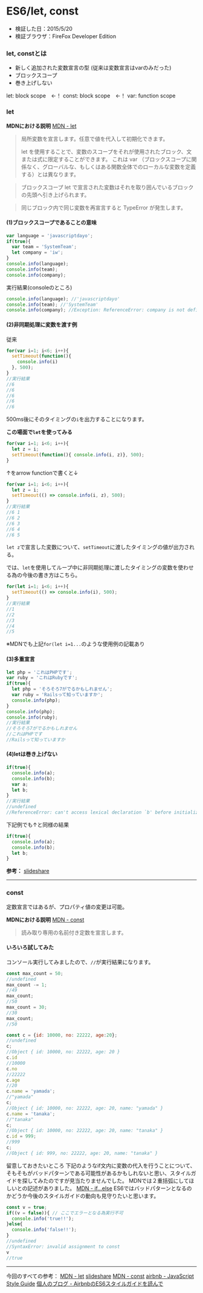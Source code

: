 # ES6/let, const
- 検証した日：2015/5/20
- 検証ブラウザ：FireFox Developer Edition

### **let, constとは**
- 新しく追加された変数宣言の型
(従来は変数宣言はvarのみだった)
- ブロックスコープ
- 巻き上げしない

let: block scope　←！
const: block scope　←！
var: function scope

### **let**

**MDNにおける説明** [MDN - let](https://developer.mozilla.org/ja/docs/Web/JavaScript/Reference/Statements/let)
>局所変数を宣言します。任意で値を代入して初期化できます。
>
>let を使用することで、変数のスコープをそれが使用されたブロック、文または式に限定することができます。
>これは var （ブロックスコープに関係なく、グローバルな、もしくはある関数全体でのローカルな変数を定義する）とは異なります。

>ブロックスコープ
>let で宣言された変数はそれを取り囲んでいるブロックの先頭へ引き上げられます。

>同じブロック内で同じ変数を再宣言すると TypeError が発生します。

#### **(1)ブロックスコープであることの意味**

```js
var language = 'javascriptdayo';
if(true){
  var team = 'SystemTeam';
  let company = 'iw';
}
console.info(language);
console.info(team);
console.info(company);
```

実行結果(consoleのところ)

```js
console.info(language); //'javascriptdayo'
console.info(team); //'SystemTeam'
console.info(company); //Exception: ReferenceError: company is not defined
```

#### **(2)非同期処理に変数を渡す例**

従来

```js
for(var i=1; i<6; i++){
  setTimeout(function(){
    console.info(i)
  }, 500);
}
//実行結果
//6
//6
//6
//6
//6
```

500ms後にそのタイミングの`i`を出力することになります。

**この場面で`let`を使ってみる**

```js
for(var i=1; i<6; i++){
  let z = i;
  setTimeout(function(){ console.info(i, z)}, 500);
}
```

↑をarrow functionで書くと↓

```js
for(var i=1; i<6; i++){
  let z = i;
  setTimeout(() => console.info(i, z), 500);
}
//実行結果
//6 1
//6 2
//6 3
//6 4
//6 5
```

`let z`で宣言した変数について、`setTimeout`に渡したタイミングの値が出力される。

では、`let`を使用してループ中に非同期処理に渡したタイミングの変数を使わせる為の今後の書き方はこちら。

```js
for(let i=1; i<6; i++){
  setTimeout(() => console.info(i), 500);
}
//実行結果
//1
//2
//3
//4
//5
```

※MDNでも上記`for(let i=1...`のような使用例の記載あり



#### **(3)多重宣言**

```js
let php = 'これはPHPです';
var ruby = 'これはRubyです';
if(true){
  let php = 'そろそろ7がでるかもしれません';
  var ruby = 'Railsって知っていますか';
  console.info(php);
}
console.info(php);
console.info(ruby);
//実行結果
//そろそろ7がでるかもしれません
//これはPHPです
//Railsって知っていますか
```

#### **(4)letは巻き上げない**

```js
if(true){
  console.info(a);
  console.info(b);
  var a;
  let b;
}
//実行結果
//undefined
//ReferenceError: can't access lexical declaration `b' before initialization
```

下記例でも↑と同様の結果

```js
if(true){
  console.info(a);
  console.info(b);
  let b;
}

```

**参考：** [slideshare](http://www.slideshare.net/ewingryan/let-46242299)

***

### **const**

定数宣言ではあるが、プロパティ値の変更は可能。

**MDNにおける説明** [MDN - const](https://developer.mozilla.org/ja/docs/Web/JavaScript/Reference/Statements/const)
>読み取り専用の名前付き定数を宣言します。

#### **いろいろ試してみた**

コンソール実行してみましたので、`//`が実行結果になります。

```js
const max_count = 50;
//undefined
max_count -= 1;
//49
max_count;
//50
max_count = 30;
//30
max_count;
//50
```

```js
const c = {id: 10000, no: 22222, age:20};
//undefined
c;
//Object { id: 10000, no: 22222, age: 20 }
c.id
//10000
c.no
//22222
c.age
//20
c.name = 'yamada';
//"yamada"
c;
//Object { id: 10000, no: 22222, age: 20, name: "yamada" }
c.name = 'tanaka';
//"tanaka"
c;
//Object { id: 10000, no: 22222, age: 20, name: "tanaka" }
c.id = 999;
//999
c;
//Object { id: 999, no: 22222, age: 20, name: "tanaka" }
```

留意しておきたいところ
下記のようなif文内に変数の代入を行うことについて、そもそもがバッドパターンである可能性があるかもしれないと思い、スタイルガイドを探してみたのですが見当たりませんでした。
MDNでは２重括弧にしてほしいとの記述がありました。
[MDN - if...else](https://developer.mozilla.org/ja/docs/Web/JavaScript/Reference/Statements/if...else)
ES6ではバッドパターンとなるのかどうか今後のスタイルガイドの動向も見守りたいと思います。

```js
const v = true;
if((v = false)){ // ここでエラーとなる為実行不可
  console.info('true!!');
}else{
  console.info('false!!');
}
//undefined
//SyntaxError: invalid assignment to const
v
//true
```

***

今回のすべての参考：
[MDN - let](https://developer.mozilla.org/ja/docs/Web/JavaScript/Reference/Statements/let)
[slideshare](http://www.slideshare.net/ewingryan/let-46242299)
[MDN - const](https://developer.mozilla.org/ja/docs/Web/JavaScript/Reference/Statements/const)
[airbnb - JavaScript Style Guide](https://github.com/airbnb/javascript)
[個人のブログ - AirbnbのES6スタイルガイドを読んで](http://blog.h13i32maru.jp/entry/2015/04/14/204223)
